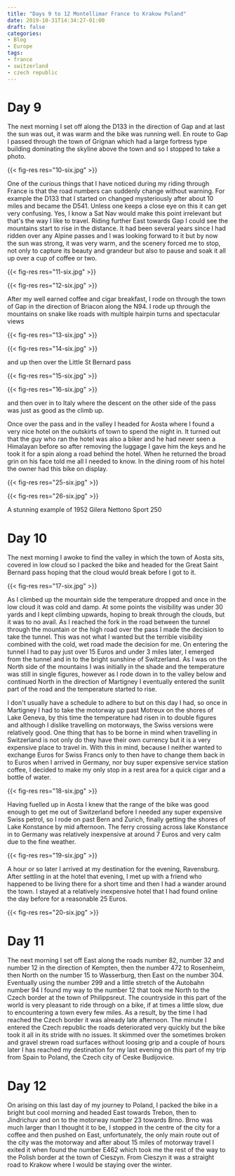 ```yaml
---
title: "Days 9 to 12 Montellimar France to Krakow Poland"
date: 2019-10-31T14:34:27-01:00
draft: false
categories:
- Blog
- Europe
tags:
- france
- switzerland
- czech republic
---
```


# Day 9

The next morning I set off along the D133 in the direction of Gap and at last the sun was out, it was warm and the bike was running well. En route to Gap I passed through the town of Grignan which had a large fortress type building dominating the skyline above the town and so I stopped to take a photo.

{{< fig-res res="10-six.jpg" >}}

<!--more-->

One of the curious things that I have noticed during my riding through France is that the road numbers can suddenly change without warning. For example the D133 that I started on changed mysteriously after about 10 miles and became the D541. Unless one keeps a close eye on this it can get very confusing. Yes, I know a Sat Nav would make this point irrelevant but that's the way I like to travel. Riding further East towards Gap I could see the mountains start to rise in the distance. It had been several years since I had ridden over any Alpine passes and I was looking forward to it but by now the sun was strong, it was very warm, and the scenery forced me to stop, not only to capture its beauty and grandeur but also to pause and soak it all up over a cup of coffee or two.

{{< fig-res res="11-six.jpg" >}}

{{< fig-res res="12-six.jpg" >}}

After my well earned coffee and cigar breakfast, I rode on through the town of Gap in the direction of Briacon along the N94. I rode up through the mountains on snake like roads with multiple hairpin turns and spectacular views 

{{< fig-res res="13-six.jpg" >}}

{{< fig-res res="14-six.jpg" >}}

and up then over the Little St Bernard pass 

{{< fig-res res="15-six.jpg" >}}

{{< fig-res res="16-six.jpg" >}}

and then over in to Italy where the descent on the other side of the pass was just as good as the climb up.

Once over the pass and in the valley I headed for Aosta where I found a very nice hotel on the outskirts of town to spend the night in. It turned out that the guy who ran the hotel was also a biker and he had never seen a Himalayan before so after removing the luggage I gave him the keys and he took it for a spin along a road behind the hotel. When he returned the broad grin on his face told me all I needed to know. In the dining room of his hotel the owner had this bike on display.

{{< fig-res res="25-six.jpg" >}}

{{< fig-res res="26-six.jpg" >}}

A stunning example of 1952 Gilera Nettono Sport 250

# Day 10

The next morning I awoke to find the valley in which the town of Aosta sits, covered in low cloud so I packed the bike and headed for the Great Saint Bernard pass hoping that the cloud would break before I got to it.

{{< fig-res res="17-six.jpg" >}}

As I climbed up the mountain side the temperature dropped and once in the low cloud it was cold and damp. At some points the visibility was under 30 yards and I kept climbing upwards, hoping to break through the clouds, but it was to no avail. As I reached the fork in the road between the tunnel through the mountain or the high road over the pass I made the decision to take the tunnel. This was not what I wanted but the terrible visibility combined with the cold, wet road made the decision for me. On entering the tunnel I had to pay just over 15 Euros and under 3 miles later, I emerged from the tunnel and in to the bright sunshine of Switzerland. As I was on the North side of the mountains I was initially in the shade and the temperature was still in single figures, however as I rode down in to the valley below and continued North in the direction of Martigney I eventually entered the sunlit part of the road and the temperature started to rise.

I don't usually have a schedule to adhere to but on this day I had, so once in Martigney I had to take the motorway up past Motreux on the shores of Lake Geneva, by this time the temperature had risen in to double figures and although I dislike travelling on motorways, the Swiss versions were relatively good. One thing that has to be borne in mind when travelling in Switzerland is not only do they have their own currency but it is a very expensive place to travel in. With this in mind, because I neither wanted to exchange Euros for Swiss Francs only to then have to change them back in to Euros when I arrived in Germany, nor buy super expensive service station coffee, I decided to make my only stop in a rest area for a quick cigar and a bottle of water.

{{< fig-res res="18-six.jpg" >}}

Having fuelled up in Aosta I knew that the range of the bike was good enough to get me out of Switzerland before I needed any super expensive Swiss petrol, so I rode on past Bern and Zurich, finally getting the shores of Lake Konstance by mid afternoon. The ferry crossing across lake Konstance in to Germany was relatively inexpensive at around 7 Euros and very calm due to the fine weather.

{{< fig-res res="19-six.jpg" >}}

A hour or so later I arrived at my destination for the evening, Ravensburg. After settling in at the hotel that evening, I met up with a friend who happened to be living there for a short time and then I had a wander around the town. I stayed at a relatively inexpensive hotel that I had found online the day before for a reasonable 25 Euros.

{{< fig-res res="20-six.jpg" >}}

# Day 11

The next morning I set off East along the roads number 82, number 32 and number 12 in the direction of Kempten, then the number 472 to Rosenheim, then North on the number 15 to Wasserburg, then East on the number 304. Eventually using the number 299 and a little stretch of the Autobahn number 94 I found my way to the number 12 that took me North to the Czech border at the town of Philippsreut. The countryside in this part of the world is very pleasant to ride through on a bike, if at times a little slow, due to encountering a town every few miles. As a result, by the time I had reached the Czech border it was already late afternoon. The minute I entered the Czech republic the roads deteriorated very quickly but the bike took it all in its stride with no issues. It skimmed over the sometimes broken and gravel strewn road surfaces without loosing grip and a couple of hours later I has reached my destination for my last evening on this part of my trip from Spain to Poland, the Czech city of Ceske Budijovice.

# Day 12

On arising on this last day of my journey to Poland, I packed the bike in a bright but cool morning and headed East towards Trebon, then to Jindrichuv and on to the motorway number 23 towards Brno. Brno was much larger than I thought it to be, I stopped in the centre of the city for a coffee and then pushed on East, unfortunately, the only main route out of the city was the motorway and after about 15 miles of motorway travel I exited it when found the number E462 which took me the rest of the way to the Polish border at the town of Cieszyn. From Cieszyn it was a straight road to Krakow where I would be staying over the winter.
